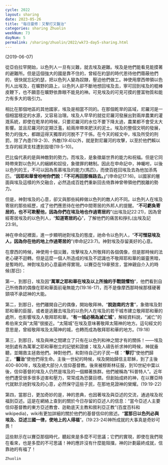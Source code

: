 ```yaml
---
cycle: 2022
layout: sharing
date: 2023-05-26
title: "每日靈修：又擊打又醫治"
categories: sharing Zhuolin
weekNum: 73
dayNum: 5
permalink: /sharing/zhuolin/2022/wk73-day5-sharing.html
--- 
```

(2019-06-07)

從亞伯拉罕開始，以色列人一旦有災難，就去埃及避難。埃及是他們能看見能摸著的避難所。但是這個強大的國是靠不住的，曾經在約瑟的時代恩待他們蔭蔽他們的，很快就忘記約瑟，把以色列人變為奴隸，壓迫他們做工。神使用摩西帶領以色列人出埃及，在曠野的路上，以色列人卻不斷地想回埃及去，寧可回到埃及的棍棒皮鞭下，也不願意在曠野依靠眼不能見的神。可見埃及的可見可摸的豐富物質和能力有多大的吸引力。  

相比在那個地區的其他國家，埃及是相當不同的。在那個乾旱的區域，尼羅河是一個相當穩定的水源，又容易治理。埃及人早早的就從尼羅河發展出對兩岸農業的灌溉系統，即使在乾旱的時候，只要尼羅河的水位不要下降太過，農業都不會受太大影響。並且尼羅河的定期泛濫，給兩岸帶來肥沃的泥土。埃及的整個文明的發展，勢力的強大，都跟這得天獨厚的河脫不了干係。在今天的經文中，埃及所受的刑罰，除了內患(19:2-3)、外敵(19:4)以外，就是對尼羅河的攻擊，以至於他們賴以生存的經濟支柱遭到毀壞(19:5-10)。  

巴比倫代表的是與神敵對的勢力。而埃及，是象徵屬世界的能力和祝福。但是它同時帶來對以色列人的綑綁和奴役，象徵罪的轄制。因此在申命記中，神囑咐，以後以色列的王，不可以因為羨慕埃及的能力(馬匹)，而使百姓回埃及去為他加添馬匹。“**因耶和華曾吩咐你們說：「不可再回那條路去。」**”(申命記17:16)。以國家的層面與埃及這樣的外交融合，必然造成百姓們重新回去倚靠神曾帶領他們脫離的勢力。  

但是，神對埃及的心意，卻又與那些純粹做以色列的敵人的不同。以色列人在埃及寄居的那些經歷，成了他們應恩待在他們中間寄居的外邦人的提醒。“**不可虧負寄居的，也不可欺壓他，因為你們在埃及地也作過寄居的**”(出埃及記22:21)，因為曾經寄居埃及的以色列人，“**知道寄居的心**”，了解他們的痛苦和掙扎(出埃及記23:9)。  

神在申命記裡面，進一步顯明祂對埃及的態度，祂命令以色列人，“**不可憎惡埃及人，因為你在他的地上作過寄居的**”(申命記23:7)。神對埃及存留美好的心意。  

在摩西的時候，神使用十個災難，攻擊埃及人所敬拜的各個偶像，但是那時候的法老心硬不迴轉。但是這麼一個人所造成的埃及不認識也不敬拜耶和華的屬靈黑暗，是暫時的。神對埃及的心意最終得實現。以賽亞在19章預言，當神親自介入的時候(那日)：  

第一，到那日，埃及因“**萬軍之耶和華在埃及以上所掄的手戰競懼怕**”，他們看到自己所倚靠的偶像在耶和華面前毫無能力(19:16-17)，而不是像摩西那時候那樣硬著頸項不承認神的大能。  

第二，到那日，他們離開自己的偶像，開始敬拜神。“**說迦南的方言**”，象徵埃及對耶和華的臣服，或者是逃難去埃及的以色列人在埃及的若干城市建立敬拜耶和華的處所，也影響埃及人敬拜耶和華。“**有一城必稱為滅亡城**”，解經資料說，“滅亡”的希伯來文與“太陽”很接近。“太陽城”在埃及意味著敬拜太陽神的地方。這句經文的意思是，曾經敬拜埃及太陽神的城，也轉而成為敬拜耶和華的地方。(19:18)  

第三，到那日，埃及與神之間建立了只有在以色列和神之間才有的關係！——埃及地到處有為萬軍之耶和華樹立的記號和證據；埃及人禱告祈求神的時候，神就垂聽，並賜救主拯救他們。神對他們，和對待自己的子民一樣：“**擊打**”使他們歸正，“**醫治**”使他們得生命。主後一世紀的時候，埃及開始歸信主耶穌，到了主後400-800年，埃及絕大部分人信仰基督教。後來被穆斯林征服，到10世紀中葉以後，信仰基督的埃及人仍然是埃及的一個顯著族群。他們被稱為“科普特人”。近年他們遭受很多很多迫害和壓力，常常成為恐襲目標。但創始成終的神，在以賽亞時代就默示祂對埃及的心意，必然保守這些子民，在那地見證神的榮耀。(19:19-22)  

第四，當那日，更加奇妙的是，神的恩典，也因著埃及與亞述的交流，通過埃及祝福到亞述。這是在網絡上查到的關於今日存留的亞述人的信息：“當今亞述人主要信仰基督教的東方亞述教會、迦勒底天主教和敘利亞正教”(百度百科和wikipedia)，wiki有更加詳細的關於他們的基督信仰的敘述。“**當那日以色列必與埃及、亞述三國一律，使地上的人得福**”。(19:23-24)神所成就的大事真是奇妙可畏！  

這些默示在以賽亞那個時代，聽起來是多麼不可思議；它們的實現，即使在我們現在看來，也是多麼的不可思議！神的應許沒有什麼能阻擋，神的計劃最終成就，信靠祂的有福了！  

`Zhuolin`  
